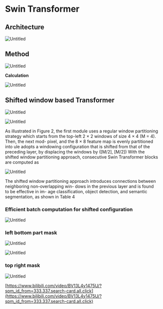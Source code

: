 # Swin Transformer

## Architecture

![Untitled](Swin%20Transformer%203f145133347d4864bad610512b237b2d/Untitled.png)

## Method

![Untitled](Swin%20Transformer%203f145133347d4864bad610512b237b2d/Untitled%201.png)

**Calculation**

![Untitled](Swin%20Transformer%203f145133347d4864bad610512b237b2d/Untitled%202.png)

## Shifted window based Transformer

![Untitled](Swin%20Transformer%203f145133347d4864bad610512b237b2d/Untitled%203.png)

![Untitled](Swin%20Transformer%203f145133347d4864bad610512b237b2d/Untitled%204.png)

As illustrated in Figure 2, the first module uses a regular window partitioning strategy which starts from the top-left 2 × 2 windows of size 4 × 4 (M = 4). Then, the next mod- pixel, and the 8 × 8 feature map is evenly partitioned into ule adopts a windowing configuration that is shifted from that of the preceding layer, by displacing the windows by ([M/2], [M/2]) With the shifted window partitioning approach, consecutive Swin Transformer blocks are computed as

![Untitled](Swin%20Transformer%203f145133347d4864bad610512b237b2d/Untitled%205.png)

The shifted window partitioning approach introduces connections between neighboring non-overlapping win- dows in the previous layer and is found to be effective in im- age classification, object detection, and semantic segmentation, as shown in Table 4

### Efficient batch computation for shifted configuration

![Untitled](Swin%20Transformer%203f145133347d4864bad610512b237b2d/Untitled%206.png)

### left bottom part mask

![Untitled](Swin%20Transformer%203f145133347d4864bad610512b237b2d/Untitled%207.png)

![Untitled](Swin%20Transformer%203f145133347d4864bad610512b237b2d/Untitled%208.png)

### top right mask

![Untitled](Swin%20Transformer%203f145133347d4864bad610512b237b2d/Untitled%209.png)

[https://www.bilibili.com/video/BV13L4y1475U/?spm_id_from=333.337.search-card.all.click](https://www.bilibili.com/video/BV13L4y1475U/?spm_id_from=333.337.search-card.all.click)